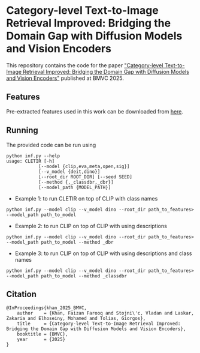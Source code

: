 # Category-level Text-to-Image Retrieval Improved: Bridging the Domain Gap with Diffusion Models and Vision Encoders

This repository contains the code for the paper ["Category-level Text-to-Image Retrieval Improved: Bridging the Domain Gap with Diffusion Models and Vision Encoders"]() published at BMVC 2025.

## Features

Pre-extracted features used in this work can be downloaded from [here]().

## Running

The provided code can be run using

```
python inf.py --help
usage: CLETIR [-h]
            [--model {clip,eva,meta,open,sig}]
            [--v_model {deit,dino}]
            [--root_dir ROOT_DIR] [--seed SEED]
            [--method {,_classdbr,_dbr}]
            [--model_path {MODEL_PATH}]
```

- Example 1: to run CLETIR on top of CLIP with class names

```
python inf.py --model clip --v_model dino --root_dir path_to_features> --model_path path_to_model
```

- Example 2: to run CLIP on top of CLIP with using descriptions

```
python inf.py --model clip --v_model dino --root_dir path_to_features> --model_path path_to_model --method _dbr
```

- Example 3: to run CLIP on top of CLIP with using descriptions and class names

```
python inf.py --model clip --v_model dino --root_dir path_to_features> --model_path path_to_model --method _classdbr
```

## Citation

```
@InProceedings{khan_2025_BMVC,
    author    = {Khan, Faizan Farooq and Stojni\'c, Vladan and Laskar, Zakaria and Elhoseiny, Mohamed and Tolias, Giorgos},
    title     = {Category-level Text-to-Image Retrieval Improved: Bridging the Domain Gap with Diffusion Models and Vision Encoders},
    booktitle = {BMVC},
    year      = {2025}
}
```